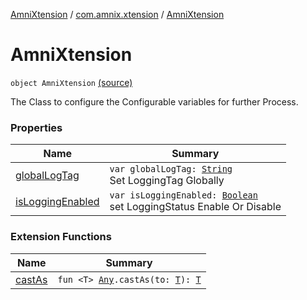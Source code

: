 [AmniXtension](../../index.md) / [com.amnix.xtension](../index.md) / [AmniXtension](./index.md)

# AmniXtension

`object AmniXtension` [(source)](https://github.com/AmniX/AmniXTension/tree/master/AmniXtension/src/main/java/com/amnix/xtension/AmniXtension.kt#L21)

The Class to configure the Configurable variables for further Process.

### Properties

| Name | Summary |
|---|---|
| [globalLogTag](global-log-tag.md) | `var globalLogTag: `[`String`](https://kotlinlang.org/api/latest/jvm/stdlib/kotlin/-string/index.html)<br>Set LoggingTag Globally |
| [isLoggingEnabled](is-logging-enabled.md) | `var isLoggingEnabled: `[`Boolean`](https://kotlinlang.org/api/latest/jvm/stdlib/kotlin/-boolean/index.html)<br>set LoggingStatus Enable Or Disable |

### Extension Functions

| Name | Summary |
|---|---|
| [castAs](../../com.amnix.xtension.extensions/kotlin.-any/cast-as.md) | `fun <T> `[`Any`](https://kotlinlang.org/api/latest/jvm/stdlib/kotlin/-any/index.html)`.castAs(to: `[`T`](../../com.amnix.xtension.extensions/kotlin.-any/cast-as.md#T)`): `[`T`](../../com.amnix.xtension.extensions/kotlin.-any/cast-as.md#T) |
